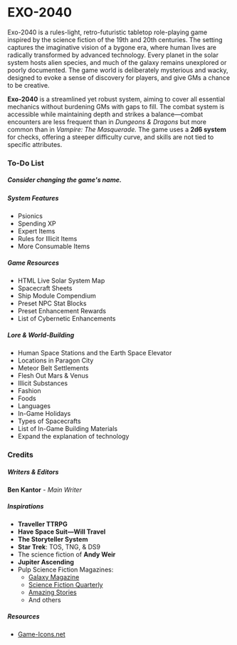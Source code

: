 # EXO-2040
Exo-2040 is a rules-light, retro-futuristic tabletop role-playing game inspired by the science fiction of the 19th and 20th centuries. The setting captures the imaginative vision of a bygone era, where human lives are radically transformed by advanced technology. Every planet in the solar system hosts alien species, and much of the galaxy remains unexplored or poorly documented. The game world is deliberately mysterious and wacky, designed to evoke a sense of discovery for players, and give GMs a chance to be creative.

**Exo-2040** is a streamlined yet robust system, aiming to cover all essential mechanics without burdening GMs with gaps to fill. The combat system is accessible while maintaining depth and strikes a balance—combat encounters are less frequent than in _Dungeons & Dragons_ but more common than in _Vampire: The Masquerade._ The game uses a **2d6 system** for checks, offering a steeper difficulty curve, and skills are not tied to specific attributes.
### To-Do List
##### Consider changing the game's name.
##### System Features
- Psionics
- Spending XP
- Expert Items
- Rules for Illicit Items
- More Consumable Items
##### Game Resources
- HTML Live Solar System Map
- Spacecraft Sheets
- Ship Module Compendium
- Preset NPC Stat Blocks
- Preset Enhancement Rewards
- List of Cybernetic Enhancements
##### Lore & World-Building
- Human Space Stations and the Earth Space Elevator
- Locations in Paragon City
- Meteor Belt Settlements
- Flesh Out Mars & Venus
- Illicit Substances
- Fashion
- Foods
- Languages
- In-Game Holidays
- Types of Spacecrafts
- List of In-Game Building Materials
- Expand the explanation of technology
### Credits
##### Writers & Editors
**Ben Kantor** - _Main Writer_
##### Inspirations
- **Traveller TTRPG**
- **Have Space Suit—Will Travel**
- **The Storyteller System**
- **Star Trek**: TOS, TNG, & DS9
- The science fiction of **Andy Weir**
- **Jupiter Ascending**
- Pulp Science Fiction Magazines:
    - [Galaxy Magazine](https://archive.org/details/galaxymagazine-1951-02/)
    - [Science Fiction Quarterly](https://archive.org/details/sciencefictionquarterly)
    - [Amazing Stories](https://archive.org/details/amazingstoriesmagazine)
    - And others
##### Resources
- [Game-Icons.net](https://game-icons.net/)